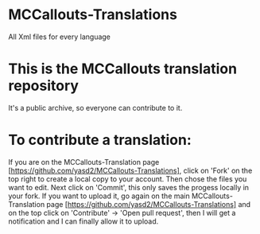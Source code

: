# MCCallouts-Translations
All Xml files for every language 

# This is the MCCallouts translation repository
It's a public archive, so everyone can contribute to it. 

# To contribute a translation:
If you are on the MCCallouts-Translation page [https://github.com/yasd2/MCCallouts-Translations], click on 'Fork' on the top right to create a local copy to your account.
Then chose the files you want to edit. Next click on 'Commit', this only saves the progess locally in your fork.
If you want to upload it, go again on the main MCCallouts-Translation page [https://github.com/yasd2/MCCallouts-Translations] and on the top click on 'Contribute' -> 'Open pull request', then I will get a notification and I can finally allow it to upload.

